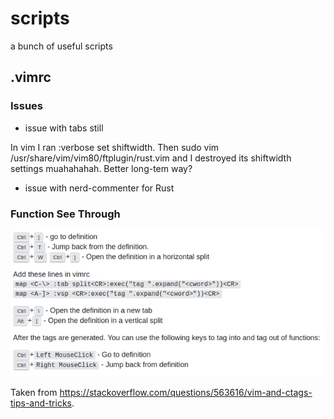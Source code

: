 # scripts
a bunch of useful scripts


## .vimrc

### Issues

- issue with tabs still

In vim I ran :verbose set shiftwidth. Then sudo vim /usr/share/vim/vim80/ftplugin/rust.vim and I destroyed its shiftwidth settings muahahahah. Better long-tem way?

- issue with nerd-commenter for Rust

### Function See Through

![function see through](/images/vim-function-seethrough.png)

Taken from https://stackoverflow.com/questions/563616/vim-and-ctags-tips-and-tricks.
